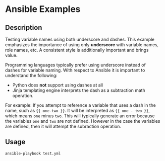 # Ansible Examples

## Description
Testing variable names using both underscore and dashes. This example emphasizes the importance of using only **underscore** with variable names, role names, etc.  A consistent style is additionally important and brings value.

Programming languages typically prefer using underscore instead of dashes for variable naming. With respect to Ansible it is important to understand the following:
- Python does **not** support using dashes at all
- Jinja templating engine interprets the dash as a subtraction math operation.

For example:
If you attempt to reference a variable that uses a dash in the name, such as `{{ one-two }}`. It will be interpreted as `{{ one - two }}`, which means `one` minus `two`. This will typically generate an error because the variables `one` and `two` are not defined. However in the case the variables are defined, then it will attempt the subraction operation.

## Usage
```
ansible-playbook test.yml
```